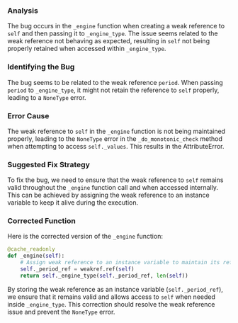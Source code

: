 ### Analysis
The bug occurs in the `_engine` function when creating a weak reference to `self` and then passing it to `_engine_type`. The issue seems related to the weak reference not behaving as expected, resulting in `self` not being properly retained when accessed within `_engine_type`.

### Identifying the Bug
The bug seems to be related to the weak reference `period`. When passing `period` to `_engine_type`, it might not retain the reference to `self` properly, leading to a `NoneType` error.

### Error Cause
The weak reference to `self` in the `_engine` function is not being maintained properly, leading to the `NoneType` error in the `_do_monotonic_check` method when attempting to access `self._values`. This results in the AttributeError.

### Suggested Fix Strategy
To fix the bug, we need to ensure that the weak reference to `self` remains valid throughout the `_engine` function call and when accessed internally. This can be achieved by assigning the weak reference to an instance variable to keep it alive during the execution.

### Corrected Function
Here is the corrected version of the `_engine` function:

```python
@cache_readonly
def _engine(self):
    # Assign weak reference to an instance variable to maintain its reference
    self._period_ref = weakref.ref(self)
    return self._engine_type(self._period_ref, len(self))
```

By storing the weak reference as an instance variable (`self._period_ref`), we ensure that it remains valid and allows access to `self` when needed inside `_engine_type`. This correction should resolve the weak reference issue and prevent the `NoneType` error.